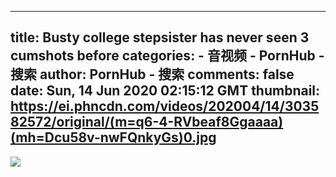 
---
title: Busty college stepsister has never seen 3 cumshots before
categories: 
    - 音视频
    - PornHub - 搜索
author: PornHub - 搜索
comments: false
date: Sun, 14 Jun 2020 02:15:12 GMT
thumbnail: https://ei.phncdn.com/videos/202004/14/303582572/original/(m=q6-4-RVbeaf8Ggaaaa)(mh=Dcu58v-nwFQnkyGs)0.jpg
---

<div>   
<img src="https://ei.phncdn.com/videos/202004/14/303582572/original/(m=q6-4-RVbeaf8Ggaaaa)(mh=Dcu58v-nwFQnkyGs)0.jpg" referrerpolicy="no-referrer">  
</div>
            